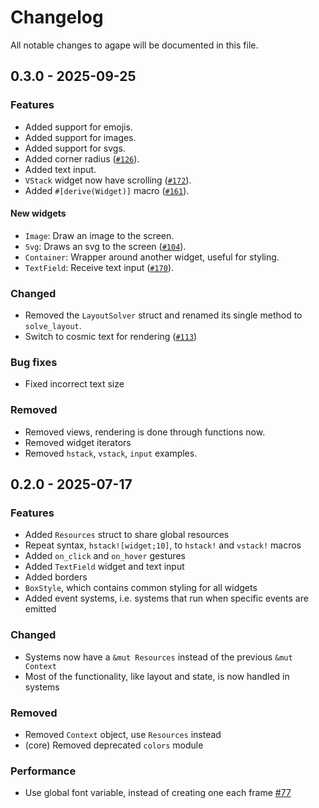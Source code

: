 # Changelog

All notable changes to agape will be documented in this file.

## 0.3.0 - 2025-09-25

### Features

- Added support for emojis.
- Added support for images.
- Added support for svgs.
- Added corner radius ([`#126`](https://github.com/snubwoody/agape-rs/pull/126)).
- Added text input.
- `VStack` widget now have scrolling ([`#172`](https://github.com/snubwoody/agape-rs/pull/172)).
- Added `#[derive(Widget)]` macro ([`#161`](https://github.com/snubwoody/agape-rs/pull/161)).

#### New widgets

- `Image`: Draw an image to the screen.
- `Svg`: Draws an svg to the screen ([`#104`](https://github.com/snubwoody/agape-rs/pull/104)).
- `Container`: Wrapper around another widget, useful for styling.
- `TextField`: Receive text input ([`#170`](https://github.com/snubwoody/agape-rs/pull/170)).

### Changed

- Removed the `LayoutSolver` struct and renamed its single method to `solve_layout`.
- Switch to cosmic text for rendering ([`#113`](https://github.com/snubwoody/agape-rs/pull/113))

### Bug fixes

- Fixed incorrect text size

### Removed

- Removed views, rendering is done through functions now.
- Removed widget iterators
- Removed `hstack`, `vstack`, `input` examples.

## 0.2.0 - 2025-07-17

### Features

- Added `Resources` struct to share global resources
- Repeat syntax, `hstack![widget;10]`, to `hstack!` and `vstack!` macros
- Added `on_click` and `on_hover` gestures
- Added `TextField` widget and text input
- Added borders
- `BoxStyle`, which contains common styling for all widgets
- Added event systems, i.e. systems that run when specific events are emitted

### Changed

- Systems now have a `&mut Resources` instead of the previous `&mut Context`
- Most of the functionality, like layout and state, is now handled in systems

### Removed

- Removed `Context` object, use `Resources` instead
- (core) Removed deprecated `colors` module

### Performance

- Use global font variable, instead of creating one each frame [#77](https://github.com/snubwoody/agape-rs/pull/77)
